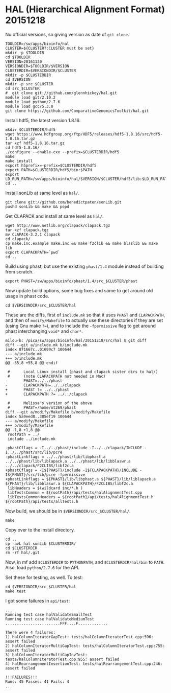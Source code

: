 HAL (Hierarchical Alignment Format) 20151218
============================================

No official versions, so giving version as date of `git clone`.

    TOOLDIR=/sw/apps/bioinfo/hal
    CLUSTER=${CLUSTER?:CLUSTER must be set}
    mkdir -p $TOOLDIR
    cd $TOOLDIR
    VERSION=20161130
    VERSIONDIR=$TOOLDIR/$VERSION
    CLUSTERDIR=$VERSIONDIR/$CLUSTER
    mkdir -p $CLUSTERDIR
    cd $VERSION
    mkdir -p src_$CLUSTER
    cd src_$CLUSTER
    #  git clone git://github.com/glennhickey/hal.git
    module load git/2.10.2
    module load python/2.7.6
    module load gcc/5.3.0
    git clone https://github.com/ComparativeGenomicsToolkit/hal.git

Install hdf5, the latest version 1.8.16.

    mkdir $CLUSTERDIR/hdf5
    wget https://www.hdfgroup.org/ftp/HDF5/releases/hdf5-1.8.16/src/hdf5-1.8.16.tar.gz
    tar xzf hdf5-1.8.16.tar.gz 
    cd hdf5-1.8.16/
    ./configure --enable-cxx --prefix=$CLUSTERDIR/hdf5
    make
    make install
    export h5prefix=-prefix=$CLUSTERDIR/hdf5
    export PATH=$CLUSTERDIR/hdf5/bin:$PATH
    export LD_RUN_PATH=/sw/apps/bioinfo/hal/$VERSION/$CLUSTER/hdf5/lib:$LD_RUN_PATH
    cd ..

Install sonLib at same level as `hal/`.

    git clone git://github.com/benedictpaten/sonLib.git
    pushd sonLib && make && popd

Get CLAPACK and install at same level as `hal/`.

    wget http://www.netlib.org/clapack/clapack.tgz
    tar xzf clapack.tgz 
    mv CLAPACK-3.2.1 clapack
    cd clapack/
    cp make.inc.example make.inc && make f2clib && make blaslib && make lib
    export CLAPACKPATH=`pwd`
    cd ..

Build using phast, but use the existing `phast/1.4` module instead of building
from scratch.

    export PHAST=/sw/apps/bioinfo/phast/1.4/src_$CLUSTER/phast

Now update build options, some bug fixes and some to get around old usage in
phast code.

    cd $VERSIONDIR/src_$CLUSTER/hal

These are the diffs, first of `include.mk` so that it uses `PHAST` and
`CLAPACKPATH`, and then of `modify/Makefile` to actually use these directories
if they are set (using Gnu make `?=`), and to include the `-fpermissive` flag
to get around phast interchanging `void*` and `char*`.

    milou-b: /pica/sw/apps/bioinfo/hal/20151218/src/hal $ git diff
    diff --git a/include.mk b/include.mk
    index 871667c..01699c7 100644
    --- a/include.mk
    +++ b/include.mk
    @@ -55,8 +55,8 @@ endif

     #      Local Linux install (phast and clapack sister dirs to hal/)
     #      (note CLAPACKPATH not needed in Mac)
    -       PHAST=../../phast
    -       CLAPACKPATH=../../clapack
    +       PHAST ?= ../../phast
    +       CLAPACKPATH ?= ../../clapack

     #      Melissa's version of the above
     #      PHAST=/home/mt269/phast
    diff --git a/modify/Makefile b/modify/Makefile
    index 5a9eed8..385ef19 100644
    --- a/modify/Makefile
    +++ b/modify/Makefile
    @@ -1,8 +1,8 @@
     rootPath = ../
     include ../include.mk

    -phastCflags = -I../../phast/include -I../../clapack/INCLUDE -I../../phast/src/lib/pcre
    -phastLinkflags = ../../phast/lib/libphast.a ../../phast/lib/liblapack.a ../../phast/lib/libblaswr.a ../../clapack/F2CLIBS/libf2c.a
    +phastCflags = -I${PHAST}/include -I${CLAPACKPATH}/INCLUDE -I${PHAST}/src/lib/pcre -fpermissive
    +phastLinkflags = ${PHAST}/lib/libphast.a ${PHAST}/lib/liblapack.a ${PHAST}/lib/libblaswr.a ${CLAPACKPATH}/F2CLIBS/libf2c.a
     libHeaders = $(wildcard inc/*.h )
     libTestsCommon = ${rootPath}/api/tests/halAlignmentTest.cpp
     libTestsCommonHeaders = ${rootPath}/api/tests/halAlignmentTest.h ${rootPath}/api/tests/allTests.h

Now build, we should be in `$VERSIONDIR/src_$CLUSTER/hal/`.

    make

Copy over to the install directory.

    cd ..
    cp -avL hal sonLib $CLUSTERDIR/
    cd $CLUSTERDIR
    rm -rf hal/.git

Now, in mf add `$CLUSTERDIR` to `PYTHONPATH`, and `$CLUSTERDIR/hal/bin` to `PATH`.  Also, load `python/2.7.6` for the API.

Set these for testing, as well.  To test:

    cd $VERSIONDIR/src_$CLUSTER/hal
    make test

I got some failures in `api/test`:

    ...
    Running test case halValidateSmallTest
    Running test case halValidateMediumTest
    ........................FFF....F.............

    There were 4 failures:
    1) halColumnIteratorGapTest: tests/halColumnIteratorTest.cpp:596: assert failed
    2) halColumnIteratorMultiGapTest: tests/halColumnIteratorTest.cpp:755: assert failed
    3) halColumnIteratorMultiGapInvTest: tests/halColumnIteratorTest.cpp:955: assert failed
    4) halRearrangementInsertionTest: tests/halRearrangementTest.cpp:246: assert failed

    !!!FAILURES!!!
    Runs: 45 Passes: 41 Fails: 4
    ...
